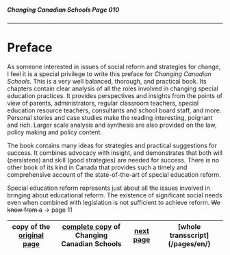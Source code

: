 ##### Changing Canadian Schools Page 010
***
### 

# Preface
As someone interested in issues of social reform and strategies
for change, I feel it is a special privilege to write this preface
for *Changing Canadian Schools.*
This is a very well balanced, thorough, and practical book.
Its chapters contain clear analysis of all the roles involved in
changing special education practices. It provides perspectives
and insights from the points of view of parents, administrators,
regular classroom teachers, special education resource teachers,
consultants and school board staff, and more.
Personal stories and case studies make the reading interesting,
poignant and rich. Larger scale analysis and synthesis are
also provided on the law, policy making and policy content.

The book contains many ideas for strategies and practical
suggestions for success. It combines advocacy with insight,
and demonstrates that both will (persistens) and skill (good
strategies) are needed for success. There is no other book of
its kind in Canada that provides such a timely and comprehensive
account of the state-of-the-art of special education reform.

Special education reform represents just about all the issues
involved in bringing about educational reform. The existence
of significant social needs even when combined with
legislation is not sufficient to achieve reform. ~~We know from a~~ -> page 11

copy of the [original page](/copies-from-original/CCS010.png)|[complete copy](/copies-from-original/BestCopy_Changing_Canadian_Schools_Perspectives_on_Disability_and_Inclusion.pdf) of Changing Canadian Schools|[next page](Changing_Canadian_Schools-011) |[whole transscript] (/pages/en/)
---|---|---|---

